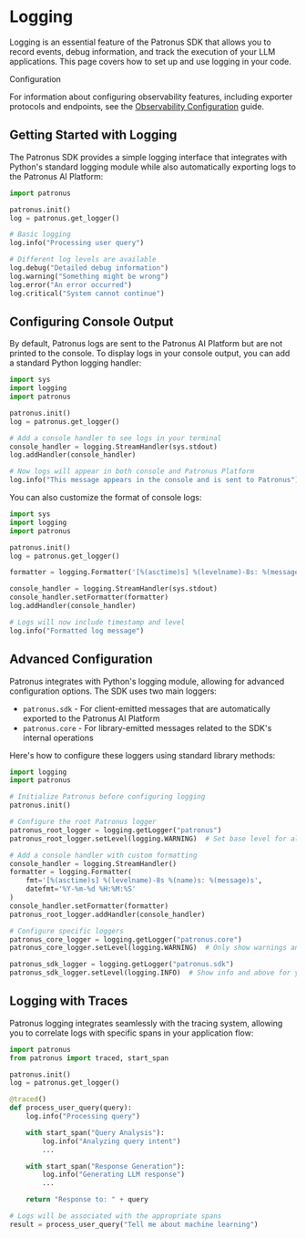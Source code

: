 # Logging

Logging is an essential feature of the Patronus SDK that allows you to record events, debug information, and track the execution of your LLM applications. This page covers how to set up and use logging in your code.

Configuration

For information about configuring observability features, including exporter protocols and endpoints, see the [Observability Configuration](../configuration/) guide.

## Getting Started with Logging

The Patronus SDK provides a simple logging interface that integrates with Python's standard logging module while also automatically exporting logs to the Patronus AI Platform:

```python
import patronus

patronus.init()
log = patronus.get_logger()

# Basic logging
log.info("Processing user query")

# Different log levels are available
log.debug("Detailed debug information")
log.warning("Something might be wrong")
log.error("An error occurred")
log.critical("System cannot continue")

```

## Configuring Console Output

By default, Patronus logs are sent to the Patronus AI Platform but are not printed to the console. To display logs in your console output, you can add a standard Python logging handler:

```python
import sys
import logging
import patronus

patronus.init()
log = patronus.get_logger()

# Add a console handler to see logs in your terminal
console_handler = logging.StreamHandler(sys.stdout)
log.addHandler(console_handler)

# Now logs will appear in both console and Patronus Platform
log.info("This message appears in the console and is sent to Patronus")

```

You can also customize the format of console logs:

```python
import sys
import logging
import patronus

patronus.init()
log = patronus.get_logger()

formatter = logging.Formatter('[%(asctime)s] %(levelname)-8s: %(message)s')

console_handler = logging.StreamHandler(sys.stdout)
console_handler.setFormatter(formatter)
log.addHandler(console_handler)

# Logs will now include timestamp and level
log.info("Formatted log message")

```

## Advanced Configuration

Patronus integrates with Python's logging module, allowing for advanced configuration options. The SDK uses two main loggers:

- `patronus.sdk` - For client-emitted messages that are automatically exported to the Patronus AI Platform
- `patronus.core` - For library-emitted messages related to the SDK's internal operations

Here's how to configure these loggers using standard library methods:

```python
import logging
import patronus

# Initialize Patronus before configuring logging
patronus.init()

# Configure the root Patronus logger
patronus_root_logger = logging.getLogger("patronus")
patronus_root_logger.setLevel(logging.WARNING)  # Set base level for all Patronus loggers

# Add a console handler with custom formatting
console_handler = logging.StreamHandler()
formatter = logging.Formatter(
    fmt='[%(asctime)s] %(levelname)-8s %(name)s: %(message)s',
    datefmt='%Y-%m-%d %H:%M:%S'
)
console_handler.setFormatter(formatter)
patronus_root_logger.addHandler(console_handler)

# Configure specific loggers
patronus_core_logger = logging.getLogger("patronus.core")
patronus_core_logger.setLevel(logging.WARNING)  # Only show warnings and above for internal SDK messages

patronus_sdk_logger = logging.getLogger("patronus.sdk")
patronus_sdk_logger.setLevel(logging.INFO)  # Show info and above for your application logs

```

## Logging with Traces

Patronus logging integrates seamlessly with the tracing system, allowing you to correlate logs with specific spans in your application flow:

```python
import patronus
from patronus import traced, start_span

patronus.init()
log = patronus.get_logger()

@traced()
def process_user_query(query):
    log.info("Processing query")

    with start_span("Query Analysis"):
        log.info("Analyzing query intent")
        ...

    with start_span("Response Generation"):
        log.info("Generating LLM response")
        ...

    return "Response to: " + query

# Logs will be associated with the appropriate spans
result = process_user_query("Tell me about machine learning")

```
